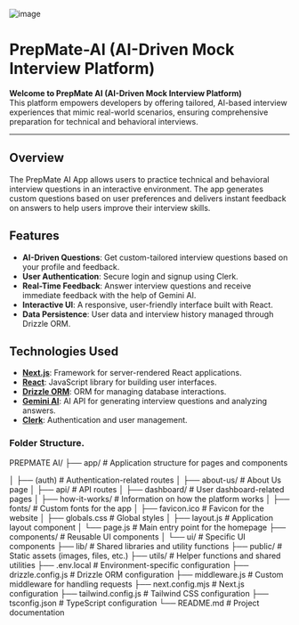![image](https://github.com/user-attachments/assets/e8936597-16c6-411f-927a-13768f897b58)


# PrepMate-AI  (AI-Driven Mock Interview Platform)

**Welcome to PrepMate AI (AI-Driven Mock Interview Platform)**  
This platform empowers developers by offering tailored, AI-based interview experiences that mimic real-world scenarios, ensuring comprehensive preparation for technical and behavioral interviews.

---


## Overview
The PrepMate AI App allows users to practice technical and behavioral interview questions in an interactive environment. The app generates custom questions based on user preferences and delivers instant feedback on answers to help users improve their interview skills.

## Features
- **AI-Driven Questions**: Get custom-tailored interview questions based on your profile and feedback.
- **User Authentication**: Secure login and signup using Clerk.
- **Real-Time Feedback**: Answer interview questions and receive immediate feedback with the help of Gemini AI.
- **Interactive UI**: A responsive, user-friendly interface built with React.
- **Data Persistence**: User data and interview history managed through Drizzle ORM.

## Technologies Used
- **[Next.js](https://nextjs.org/)**: Framework for server-rendered React applications.
- **[React](https://reactjs.org/)**: JavaScript library for building user interfaces.
- **[Drizzle ORM](https://drizzle.team/)**: ORM for managing database interactions.
- **[Gemini AI](https://gemini.ai/)**: AI API for generating interview questions and analyzing answers.
- **[Clerk](https://clerk.dev/)**: Authentication and user management.

### **Folder Structure.**
PREPMATE AI/
├── app/                # Application structure for pages and components

│   ├── (auth)          # Authentication-related routes
│   ├── about-us/       # About Us page
│   ├── api/            # API routes
│   ├── dashboard/      # User dashboard-related pages
│   ├── how-it-works/   # Information on how the platform works
│   ├── fonts/          # Custom fonts for the app
│   ├── favicon.ico     # Favicon for the website
│   ├── globals.css     # Global styles
│   ├── layout.js       # Application layout component
│   └── page.js         # Main entry point for the homepage
├── components/         # Reusable UI components
│   └── ui/             # Specific UI components
├── lib/                # Shared libraries and utility functions
├── public/             # Static assets (images, files, etc.)
├── utils/              # Helper functions and shared utilities
├── .env.local          # Environment-specific configuration
├── drizzle.config.js   # Drizzle ORM configuration
├── middleware.js       # Custom middleware for handling requests
├── next.config.mjs     # Next.js configuration
├── tailwind.config.js  # Tailwind CSS configuration
├── tsconfig.json       # TypeScript configuration
└── README.md           # Project documentation



